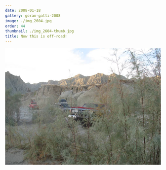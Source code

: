 ```yaml
---
date: 2008-01-18
gallery: goran-gatti-2008
image: ./img_2604.jpg
order: 44
thumbnail: ./img_2604-thumb.jpg
title: Now this is off-road!
---
```


![Now this is off-road!](./img_2604.jpg)